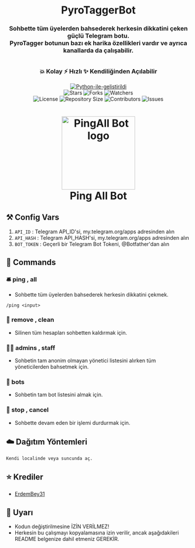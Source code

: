 <h1 align= center>PyroTaggerBot</h1>
<h3 align = center>Sohbette tüm üyelerden bahsederek herkesin dikkatini çeken güçlü Telegram botu.
<br>PyroTagger botunun bazı ek harika özellikleri vardır ve ayrıca kanallarda da çalışabilir.
    
<br>💥 Kolay ⚡️ Hızlı ✨ Kendiliğinden Açılabilir</h3>


<p align="center">
<a href="https://python.org"><img src="http://forthebadge.com/images/badges/made-with-python.svg" alt="Python-ile-gelistirildi"></a>
<br>
    <img src="https://img.shields.io/github/stars/teletips/PingAllBot-TeLeTiPs?style=for-the-badge" alt="Stars">
    <img src="https://img.shields.io/github/forks/teletips/PingAllBot-TeLeTiPs?style=for-the-badge" alt="Forks">
    <img src="https://img.shields.io/github/watchers/teletips/PingAllBot-TeLeTiPs?style=for-the-badge" alt="Watchers"> 
<br>
    <img src="https://img.shields.io/github/license/teletips/PingAllBot-TeLeTiPs?style=for-the-badge" alt="License">
    <img src="https://img.shields.io/github/repo-size/teletips/PingAllBot-TeLeTiPs?style=for-the-badge" alt="Repository Size">
    <img src="https://img.shields.io/github/contributors/teletips/PingAllBot-TeLeTiPs?style=for-the-badge" alt="Contributors">
    <img src="https://img.shields.io/github/issues/teletips/PingAllBot-TeLeTiPs?style=for-the-badge" alt="Issues">
</p>  


<h1 align="center">
    <img src="pingallboticon.png" alt="PingAll Bot logo" width="200">
    <br>
    Ping All Bot
</h1>

    
## ⚒ Config Vars

1. `API_ID` : Telegram API_ID'si, my.telegram.org/apps adresinden alın
2. `API_HASH` : Telegram API_HASH'si, my.telegram.org/apps adresinden alın
3. `BOT_TOKEN` : Geçerli bir Telegram Bot Tokeni, @Botfather'dan alın


## 📄 Commands

### 🛎 ping , all

- Sohbette tüm üyelerden bahsederek herkesin dikkatini çekmek.

```
/ping <input>    
```
    
### 👻 remove , clean

- Silinen tüm hesapları sohbetten kaldırmak için.

### 👮🏻 admins , staff

- Sohbetin tam anonim olmayan yönetici listesini alırken tüm yöneticilerden bahsetmek için.

### 👾 bots 

- Sohbetin tam bot listesini almak için.

### 🛑 stop , cancel

- Sohbette devam eden bir işlemi durdurmak için.
 
 
## ☁️ Dağıtım Yöntemleri

`Kendi localinde veya suncunda aç.`
    
## ⭐️ Krediler
  
- [ErdemBey31](https://github.com/erdembey31)


## 🚨 Uyarı

- Kodun değiştirilmesine İZİN VERİLMEZ!
- Herkesin bu çalışmayı kopyalamasına izin verilir, ancak aşağıdakileri README belgenize dahil etmeniz GEREKİR.





